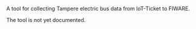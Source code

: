 A tool for collecting Tampere electric bus data from IoT-Ticket to FIWARE.

The tool is not yet documented.
